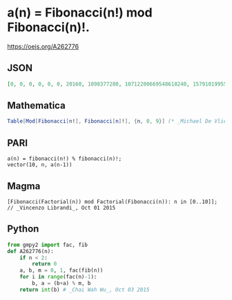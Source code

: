 # a\(n\) \= Fibonacci\(n\!\) mod Fibonacci\(n\)\!\.
https://oeis.org/A262776
## JSON
```JSON
[0, 0, 0, 0, 0, 0, 20160, 1098377280, 10712200669548618240, 157910199555786679826546221836620444160, 12162675222629942931022379230724715707339402614012620710827200735689241600]
```
## Mathematica
```Mathematica
Table[Mod[Fibonacci[n!], Fibonacci[n]!], {n, 0, 9}] (* _Michael De Vlieger_, Oct 01 2015 *)
```
## PARI
```PARI
a(n) = fibonacci(n!) % fibonacci(n)!;
vector(10, n, a(n-1))
```
## Magma
```Magma
[Fibonacci(Factorial(n)) mod Factorial(Fibonacci(n)): n in [0..10]]; // _Vincenzo Librandi_, Oct 01 2015
```
## Python
```Python
from gmpy2 import fac, fib
def A262776(n):
    if n < 2:
        return 0
    a, b, m = 0, 1, fac(fib(n))
    for i in range(fac(n)-1):
        b, a = (b+a) % m, b
    return int(b) # _Chai Wah Wu_, Oct 03 2015
```
